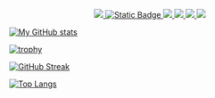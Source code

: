 <p align="center">
  <a href="https://github.com/any7dev">
    <img src="https://skillicons.dev/icons?i=azure"/> 
    <img alt="Static Badge" src="https://img.shields.io/badge/AZ-900-blue"> 
    <img src="https://img.shields.io/badge/VSCode-0078D4?style=for-the-  badge&logo=visual%20studio%20code&logoColor=white"/> 
    <img src="https://img.shields.io/badge/GNU%20Bash-4EAA25?style=for-the-badge&logo=GNU%20Bash&logoColor=white"/> 
    <img src="https://img.shields.io/badge/COBOL-Learn?color=blue"/> 
    <img src="https://img.shields.io/badge/Python-FFD43B?style=for-the-badge&logo=python&logoColor=blue"/> 
  </a>
</p>

[![My GitHub stats](https://github-readme-stats.vercel.app/api?username=any7dev&include_all_commits&show_icons=true&theme=flag-india&hide_border=true)](https://github.com/any7dev)

[![trophy](https://github-profile-trophy.vercel.app/?username=any7dev&rank=-?&margin-w=5&no-frame=true)](https://github.com/any7dev)

[![GitHub Streak](http://github-readme-streak-stats.herokuapp.com?user=any7dev&theme=dark&background=000000)](https://git.io/streak-stats)

[![Top Langs](https://github-readme-stats.vercel.app/api/top-langs/?username=any7dev&langs_count=5)](https://github.com/anuraghazra/github-readme-stats)






